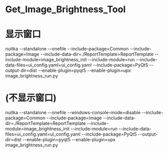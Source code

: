 # Get_Image_Brightness_Tool

# 显示窗口
nuitka --standalone --onefile --include-package=Common --include-package=Image  --include-data-dir=./ReportTemplate=ReportTemplate --include-module=image_brightness_init --include-module=run --include-data-files=ui_config.yaml=ui_config.yaml --include-package=PyQt5 --output-dir=dist --enable-plugin=pyqt5 --enable-plugin=upx image_brightness_run.py

# (不显示窗口)
nuitka --standalone --onefile --windows-console-mode=disable --include-package=Common --include-package=Image  --include-data-dir=./ReportTemplate=ReportTemplate --include-module=image_brightness_init --include-module=run --include-data-files=ui_config.yaml=ui_config.yaml --include-package=PyQt5 --output-dir=dist --enable-plugin=pyqt5 --enable-plugin=upx image_brightness_run.py